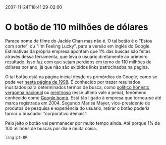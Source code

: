 2007-11-24T18:41:29-02:00
# O botão de 110 milhões de dólares

Parece nome de filme do Jackie Chan mas não é. O tal botão é o "Estou com sorte", ou "I'm Feeling Lucky", para a versão em inglês do Google. Estimativas da própria empresa apontam que 1% das buscas são feitas através dessa ferramenta, que leva o usuário diretamente ao primeiro resultado. Isso faz com que sejam perdidos em torno de 110 milhões de dólares por ano, já que não são exibidos links patrocinados na página.

O tal botão está na página inicial desde os primórdios do Google, como se pode ver [nesta página de 1998](http://web.archive.org/web/19981111183552/google.stanford.edu/). É conhecido por trazer resultados inusitados para determinados termos de busca, como [político honesto](http://gulp.com.br/404.html), [vergonha nacional](http://www.senado.gov.br/) ou [mentiroso](http://pt.wikipedia.org/wiki/Luiz_Inácio_Lula_da_Silva) (esse último vale a pena), fenômeno conhecido como [Google bomb](http://pt.wikipedia.org/wiki/Bomba_do_Google). Está tão ligado à empresa que tornou-se até marca registrada em 2004. Segundo Marisa Mayer, vice-presidente de produtos de pesquisa e experiência do usuário, retirar o botão poderia tornar o buscador "corporativo demais".

Pelo jeito o botão vai permanecer por muito tempo ainda. Até porque 1% de 100 milhões de buscas por dia é muita coisa.

`lang:pt-BR`
